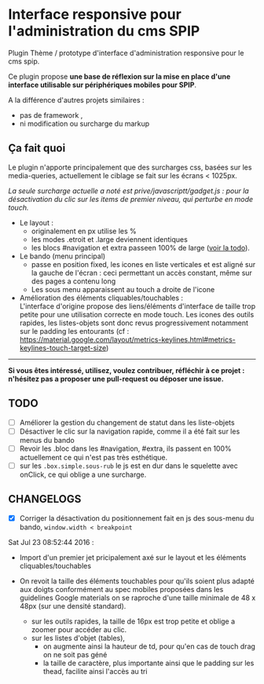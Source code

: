 # Interface responsive pour l'administration du cms SPIP

Plugin Thème / prototype d'interface d'administration responsive pour le cms spip.

Ce plugin propose **une base de réflexion sur la mise en place d'une interface utilisable sur périphériques mobiles pour SPIP**.

A la différence d'autres projets similaires :

- pas de framework , 
- ni modification ou surcharge du markup

## Ça fait quoi

Le plugin n'apporte principalement que des surcharges css, basées sur les media-queries, actuellement le ciblage se fait sur les écrans  < 1025px.

*La seule surcharge actuelle a noté est prive/javascriptt/gadget.js : pour la désactivation du clic sur les items de premier niveau, qui perturbe en mode touch.*

*	Le layout :
	*	originalement en px utilise les %
	*	les modes .etroit et .large deviennent identiques
	*	les blocs #navigation et extra passeen 100% de large ([voir la todo](#todo)).
*	Le bando (menu principal)
	*	passe en position fixed, les icones en liste verticales et est aligné sur la gauche de l'écran : ceci permettant un accès constant, même sur des pages a contenu long
	*	Les sous menu apparaissent au touch a droite de l'icone
*	Amélioration des éléments cliquables/touchables :  
	L'interface d'origine propose des liens/éléments d'interface de taille trop petite pour une utilisation correcte en mode touch. Les icones des outils rapides, les listes-objets sont donc revus progressivement notamment sur le padding les entourants (cf : https://material.google.com/layout/metrics-keylines.html#metrics-keylines-touch-target-size)
	

---

**Si vous êtes intéressé, utilisez, voulez contribuer, réfléchir à ce projet : n'hésitez pas a proposer une pull-request ou déposer une issue.**




## TODO

-  [ ] Améliorer la gestion du changement de statut dans les liste-objets
-  [ ] Désactiver le clic sur la navigation rapide, comme il a été fait sur les menus du bando
- [ ] Revoir les .bloc dans les #navigation, #extra, ils passent en 100% actuellement ce qui n'est pas très esthétique.
- [ ] sur les `.box.simple.sous-rub` le js est en dur dans le squelette avec onClick, ce qui oblige a une surcharge.

## CHANGELOGS

*   [x] Corriger la désactivation du positionnement fait en js des sous-menu du bando, `window.width < breakpoint `

Sat Jul 23 08:52:44 2016 :

*   Import d'un premier jet pricipalement axé sur le layout et les éléments cliquables/touchables

*   On revoit la taille des éléments touchables pour qu'ils soient plus adapté aux doigts
    conformément au spec mobiles proposées dans les guidelines Google materials on se raproche d'une taille minimale de 48 x 48px (sur une densité standard).
    
    * sur les outils rapides, la taille de 16px est trop petite et oblige a zoomer pour accéder au clic.
    * sur les listes d'objet (tables),
        *   on augmente ainsi la hauteur de td, pour qu'en cas de touch drag on ne soit pas géné
        *   la taille de caractère, plus importante ainsi que le padding sur les thead, facilite ainsi l'accès au tri
 
